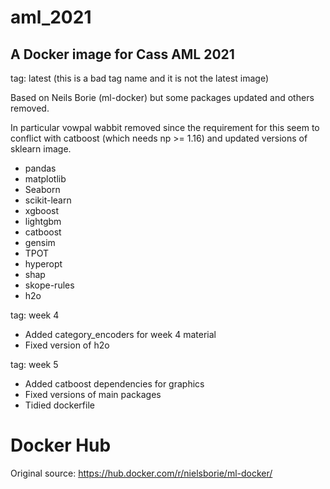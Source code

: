 # aml_2021

A Docker image for Cass AML 2021
---
tag: latest (this is a bad tag name and it is not the latest image)

Based on Neils Borie (ml-docker) but some packages updated and others removed.

In particular vowpal wabbit removed since the requirement for this seem to conflict with catboost (which needs np >= 1.16) and updated versions of sklearn image.


* pandas
* matplotlib
* Seaborn
* scikit-learn
* xgboost
* lightgbm
* catboost
* gensim
* TPOT
* hyperopt
* shap
* skope-rules
* h2o

tag: week 4

- Added category_encoders for week 4 material
- Fixed version of h2o

tag: week 5

- Added catboost dependencies for graphics
- Fixed versions of main packages
- Tidied dockerfile


# Docker Hub
Original source: https://hub.docker.com/r/nielsborie/ml-docker/
